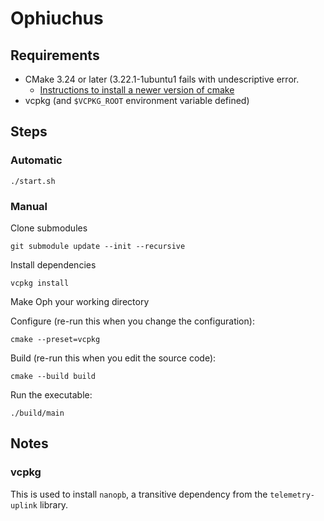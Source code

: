 # Ophiuchus

## Requirements
- CMake 3.24 or later (3.22.1-1ubuntu1 fails with undescriptive error.
    - [Instructions to install a newer version of cmake](https://apt.kitware.com/)
- vcpkg (and `$VCPKG_ROOT` environment variable defined)

## Steps

### Automatic

```
./start.sh
```

### Manual

Clone submodules
```
git submodule update --init --recursive
```

Install dependencies
```
vcpkg install
```

Make Oph your working directory

Configure (re-run this when you change the configuration):
```
cmake --preset=vcpkg
```

Build (re-run this when you edit the source code):
```
cmake --build build
```

Run the executable:
```
./build/main
```

## Notes

### vcpkg

This is used to install `nanopb`, a transitive dependency from the `telemetry-uplink` library.